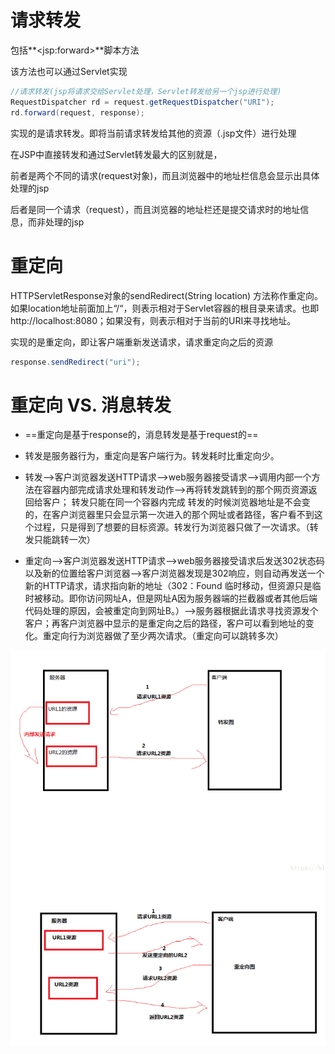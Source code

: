 # 请求转发



包括**\<jsp:forward>**脚本方法

该方法也可以通过Servlet实现

```java
//请求转发(jsp将请求交给Servlet处理，Servlet转发给另一个jsp进行处理)
RequestDispatcher rd = request.getRequestDispatcher("URI");
rd.forward(request, response);
```

实现的是请求转发。即将当前请求转发给其他的资源（.jsp文件）进行处理



在JSP中直接转发和通过Servlet转发最大的区别就是，

前者是两个不同的请求(request对象)，而且浏览器中的地址栏信息会显示出具体处理的jsp

后者是同一个请求（request），而且浏览器的地址栏还是提交请求时的地址信息，而非处理的jsp





# 重定向

HTTPServletResponse对象的sendRedirect(String location) 方法称作重定向。如果location地址前面加上“/“，则表示相对于Servlet容器的根目录来请求。也即http://localhost:8080；如果没有，则表示相对于当前的URI来寻找地址。

实现的是重定向，即让客户端重新发送请求，请求重定向之后的资源

```java
response.sendRedirect("uri");
```





# 重定向 VS. 消息转发

- ==重定向是基于response的，消息转发是基于request的==

- 转发是服务器行为，重定向是客户端行为。转发耗时比重定向少。
- 转发——>客户浏览器发送HTTP请求——>web服务器接受请求——>调用内部一个方法在容器内部完成请求处理和转发动作——>再将转发跳转到的那个网页资源返回给客户；  转发只能在同一个容器内完成 转发的时候浏览器地址是不会变的，在客户浏览器里只会显示第一次进入的那个网址或者路径，客户看不到这个过程，只是得到了想要的目标资源。转发行为浏览器只做了一次请求。（转发只能跳转一次）
- 重定向——>客户浏览器发送HTTP请求——>web服务器接受请求后发送302状态码以及新的位置给客户浏览器——>客户浏览器发现是302响应，则自动再发送一个新的HTTP请求，请求指向新的地址（302：Found  临时移动，但资源只是临时被移动。即你访问网址A，但是网址A因为服务器端的拦截器或者其他后端代码处理的原因，会被重定向到网址B。）——>服务器根据此请求寻找资源发个客户；再客户浏览器中显示的是重定向之后的路径，客户可以看到地址的变化。重定向行为浏览器做了至少两次请求。（重定向可以跳转多次）

  

![image-20200402221836027](9-请求转发与重定向.assets/image-20200402221836027.png)